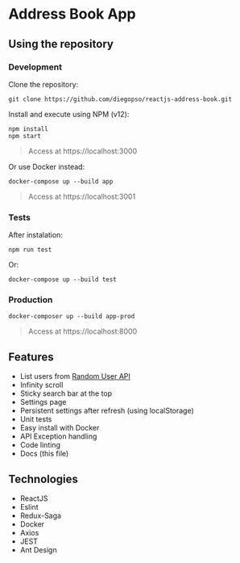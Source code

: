 # Address Book App

## Using the repository

### Development

Clone the repository:

```
git clone https://github.com/diegopso/reactjs-address-book.git
```

Install and execute using NPM (v12):

```
npm install
npm start
```

> Access at https://localhost:3000

Or use Docker instead:

```
docker-compose up --build app
```

> Access at https://localhost:3001

### Tests

After instalation:

```
npm run test
```

Or:

```
docker-compose up --build test
```

### Production

```
docker-composer up --build app-prod
```

> Access at https://localhost:8000

## Features

- List users from [Random User API](https://randomuser.me/)
- Infinity scroll
- Sticky search bar at the top
- Settings page
- Persistent settings after refresh (using localStorage)
- Unit tests
- Easy install with Docker
- API Exception handling
- Code linting
- Docs (this file)

## Technologies

- ReactJS
- Eslint
- Redux-Saga
- Docker
- Axios
- JEST
- Ant Design
